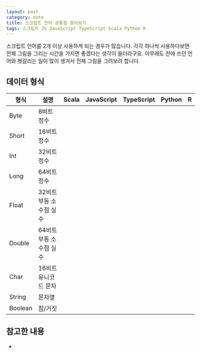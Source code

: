 ```yaml
---
layout: post
category: note
title: 스크립트 언어 공통점 찾아보기
tags: 스크립트 JS JavaScript TypeScript Scala Python R
---
```


스크립트 언어를 2개 이상 사용하게 되는 경우가 많습니다. 각각 하나씩 사용하다보면 전체 그림을 그리는 시간을 가지면 좋겠다는 생각이 들더라구요. 아무래도 전에 쓰던 언어와 헷갈리는 일이 많이 생겨서 전체 그림을 그려보려 합니다.

## 데이터 형식

|형식|설명|Scala|JavaScript|TypeScript|Python|R|
|---|---|---|---|---|---|---|
|Byte|8비트 정수|
|Short|16비트 정수|
|Int|32비트 정수|
|Long|64비트 정수|
|Float|32비트 부동 소수점 실수|
|Double|64비트 부동 소수점 실수|
|Char|16비트 유니코드 문자|
|String|문자열|
|Boolean|참/거짓|

## 참고한 내용

- 